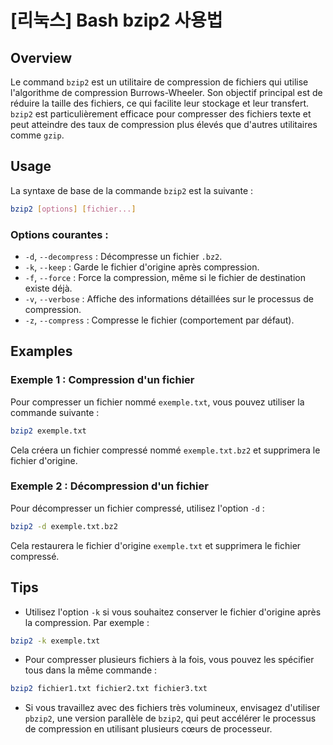 # [리눅스] Bash bzip2 사용법

## Overview
Le command `bzip2` est un utilitaire de compression de fichiers qui utilise l'algorithme de compression Burrows-Wheeler. Son objectif principal est de réduire la taille des fichiers, ce qui facilite leur stockage et leur transfert. `bzip2` est particulièrement efficace pour compresser des fichiers texte et peut atteindre des taux de compression plus élevés que d'autres utilitaires comme `gzip`.

## Usage
La syntaxe de base de la commande `bzip2` est la suivante :

```bash
bzip2 [options] [fichier...]
```

### Options courantes :
- `-d`, `--decompress` : Décompresse un fichier `.bz2`.
- `-k`, `--keep` : Garde le fichier d'origine après compression.
- `-f`, `--force` : Force la compression, même si le fichier de destination existe déjà.
- `-v`, `--verbose` : Affiche des informations détaillées sur le processus de compression.
- `-z`, `--compress` : Compresse le fichier (comportement par défaut).

## Examples
### Exemple 1 : Compression d'un fichier
Pour compresser un fichier nommé `exemple.txt`, vous pouvez utiliser la commande suivante :

```bash
bzip2 exemple.txt
```
Cela créera un fichier compressé nommé `exemple.txt.bz2` et supprimera le fichier d'origine.

### Exemple 2 : Décompression d'un fichier
Pour décompresser un fichier compressé, utilisez l'option `-d` :

```bash
bzip2 -d exemple.txt.bz2
```
Cela restaurera le fichier d'origine `exemple.txt` et supprimera le fichier compressé.

## Tips
- Utilisez l'option `-k` si vous souhaitez conserver le fichier d'origine après la compression. Par exemple :

```bash
bzip2 -k exemple.txt
```

- Pour compresser plusieurs fichiers à la fois, vous pouvez les spécifier tous dans la même commande :

```bash
bzip2 fichier1.txt fichier2.txt fichier3.txt
```

- Si vous travaillez avec des fichiers très volumineux, envisagez d'utiliser `pbzip2`, une version parallèle de `bzip2`, qui peut accélérer le processus de compression en utilisant plusieurs cœurs de processeur.